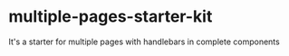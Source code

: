 # multiple-pages-starter-kit
It's a starter for multiple pages with handlebars in complete components 
